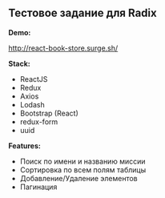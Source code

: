 ## Тестовое задание для Radix

**Demo:**

http://react-book-store.surge.sh/

**Stack:**

* ReactJS
* Redux
* Axios
* Lodash
* Bootstrap (React)
* redux-form
* uuid

**Features:**

* Поиск по имени и названию миссии
* Сортировка по всем полям таблицы
* Добавление/Удаление элементов
* Пагинация




